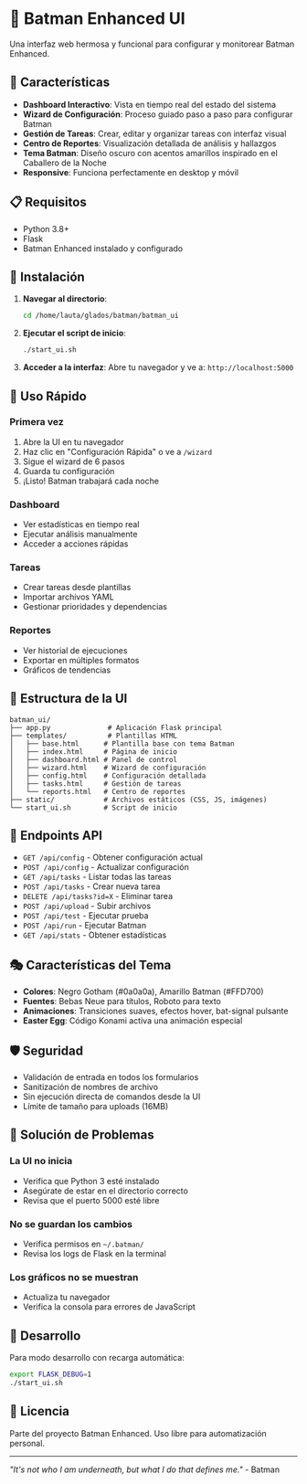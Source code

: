 # 🦇 Batman Enhanced UI

Una interfaz web hermosa y funcional para configurar y monitorear Batman Enhanced.

## 🚀 Características

- **Dashboard Interactivo**: Vista en tiempo real del estado del sistema
- **Wizard de Configuración**: Proceso guiado paso a paso para configurar Batman
- **Gestión de Tareas**: Crear, editar y organizar tareas con interfaz visual
- **Centro de Reportes**: Visualización detallada de análisis y hallazgos
- **Tema Batman**: Diseño oscuro con acentos amarillos inspirado en el Caballero de la Noche
- **Responsive**: Funciona perfectamente en desktop y móvil

## 📋 Requisitos

- Python 3.8+
- Flask
- Batman Enhanced instalado y configurado

## 🔧 Instalación

1. **Navegar al directorio**:
   ```bash
   cd /home/lauta/glados/batman/batman_ui
   ```

2. **Ejecutar el script de inicio**:
   ```bash
   ./start_ui.sh
   ```

3. **Acceder a la interfaz**:
   Abre tu navegador y ve a: `http://localhost:5000`

## 🎯 Uso Rápido

### Primera vez
1. Abre la UI en tu navegador
2. Haz clic en "Configuración Rápida" o ve a `/wizard`
3. Sigue el wizard de 6 pasos
4. Guarda tu configuración
5. ¡Listo! Batman trabajará cada noche

### Dashboard
- Ver estadísticas en tiempo real
- Ejecutar análisis manualmente
- Acceder a acciones rápidas

### Tareas
- Crear tareas desde plantillas
- Importar archivos YAML
- Gestionar prioridades y dependencias

### Reportes
- Ver historial de ejecuciones
- Exportar en múltiples formatos
- Gráficos de tendencias

## 🎨 Estructura de la UI

```
batman_ui/
├── app.py              # Aplicación Flask principal
├── templates/          # Plantillas HTML
│   ├── base.html      # Plantilla base con tema Batman
│   ├── index.html     # Página de inicio
│   ├── dashboard.html # Panel de control
│   ├── wizard.html    # Wizard de configuración
│   ├── config.html    # Configuración detallada
│   ├── tasks.html     # Gestión de tareas
│   └── reports.html   # Centro de reportes
├── static/            # Archivos estáticos (CSS, JS, imágenes)
└── start_ui.sh        # Script de inicio
```

## 🔌 Endpoints API

- `GET /api/config` - Obtener configuración actual
- `POST /api/config` - Actualizar configuración
- `GET /api/tasks` - Listar todas las tareas
- `POST /api/tasks` - Crear nueva tarea
- `DELETE /api/tasks?id=X` - Eliminar tarea
- `POST /api/upload` - Subir archivos
- `POST /api/test` - Ejecutar prueba
- `POST /api/run` - Ejecutar Batman
- `GET /api/stats` - Obtener estadísticas

## 🎭 Características del Tema

- **Colores**: Negro Gotham (#0a0a0a), Amarillo Batman (#FFD700)
- **Fuentes**: Bebas Neue para títulos, Roboto para texto
- **Animaciones**: Transiciones suaves, efectos hover, bat-signal pulsante
- **Easter Egg**: Código Konami activa una animación especial

## 🛡️ Seguridad

- Validación de entrada en todos los formularios
- Sanitización de nombres de archivo
- Sin ejecución directa de comandos desde la UI
- Límite de tamaño para uploads (16MB)

## 🐛 Solución de Problemas

### La UI no inicia
- Verifica que Python 3 esté instalado
- Asegúrate de estar en el directorio correcto
- Revisa que el puerto 5000 esté libre

### No se guardan los cambios
- Verifica permisos en `~/.batman/`
- Revisa los logs de Flask en la terminal

### Los gráficos no se muestran
- Actualiza tu navegador
- Verifica la consola para errores de JavaScript

## 🚀 Desarrollo

Para modo desarrollo con recarga automática:
```bash
export FLASK_DEBUG=1
./start_ui.sh
```

## 📝 Licencia

Parte del proyecto Batman Enhanced. Uso libre para automatización personal.

---

*"It's not who I am underneath, but what I do that defines me."* - Batman